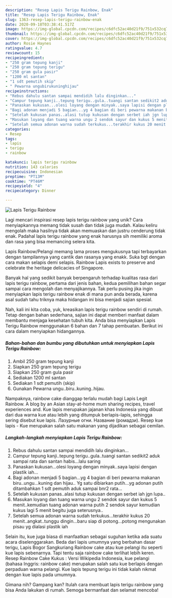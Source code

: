 ```yaml
---
description: "Resep Lapis Terigu Rainbow, Enak"
title: "Resep Lapis Terigu Rainbow, Enak"
slug: 1363-resep-lapis-terigu-rainbow-enak
date: 2020-09-18T03:38:41.517Z
image: https://img-global.cpcdn.com/recipes/c6dfc52ac40d21f9/751x532cq70/lapis-terigu-rainbow-foto-resep-utama.jpg
thumbnail: https://img-global.cpcdn.com/recipes/c6dfc52ac40d21f9/751x532cq70/lapis-terigu-rainbow-foto-resep-utama.jpg
cover: https://img-global.cpcdn.com/recipes/c6dfc52ac40d21f9/751x532cq70/lapis-terigu-rainbow-foto-resep-utama.jpg
author: Rosie Haynes
ratingvalue: 4.7
reviewcount: 15
recipeingredient:
- "250 gram tepung kanji"
- "250 gram tepung terigu"
- "250 gram gula pasir"
- "1200 ml santan"
- "1 sdt pemutih skip"
- " Pewarna ungubirukuninghijau"
recipeinstructions:
- "Rebus dahulu santan sampai mendidih lalu dinginkan..."
- "Campur tepung kanji..tepung terigu..gula..tuangi santan sedikit2 aduk sampai rata dan santan habis...lalu saring"
- "Panaskan kukusan...olesi loyang dengan minyak..saya lapisi dengan plastik iah..."
- "Bagi adonan menjadi 5 bagian...yg 4 bagian di beri pewarna makanan biru..ungu...kuning dan hijau.. Yg satu dibiarkan putih...yg adonan putih ditambahkan 1 sdt pemutih aduk sampai bnr2 rata..."
- "Setelah kukusan panas..alasi tutup kukusan dengan serbet iah jgn lupa.."
- "Masukan loyang dan tuang warna ungu 2 sendok sayur dan kukus 5 menit..kemudian tuang adonan warna putih 2 sendok sayur kemudian kukus lagi 5 menit begitu juga seterusnya.."
- "Setelah semua adonan warna sudah terkukus...terakhir kukus 20 menit..angkat..tunggu dingin...baru siap di potong...potong mengunakan pisau yg dialasi plastik iah"
categories:
- Resep
tags:
- lapis
- terigu
- rainbow

katakunci: lapis terigu rainbow 
nutrition: 143 calories
recipecuisine: Indonesian
preptime: "PT13M"
cooktime: "PT46M"
recipeyield: "4"
recipecategory: Dinner

---
```



![Lapis Terigu Rainbow](https://img-global.cpcdn.com/recipes/c6dfc52ac40d21f9/751x532cq70/lapis-terigu-rainbow-foto-resep-utama.jpg)

Lagi mencari inspirasi resep lapis terigu rainbow yang unik? Cara menyiapkannya memang tidak susah dan tidak juga mudah. Kalau keliru mengolah maka hasilnya tidak akan memuaskan dan justru cenderung tidak enak. Padahal lapis terigu rainbow yang enak harusnya sih memiliki aroma dan rasa yang bisa memancing selera kita.

Lapis Rainbow/Pelangi memang lama proses mengukusnya tapi terbayarkan dengan tampilannya yang cantik dan rasanya yang enakk. Suka bgt dengan cara makan selapis demi selapis. Rainbow Lapis exists to preserve and celebrate the heritage delicacies of Singapore.

Banyak hal yang sedikit banyak berpengaruh terhadap kualitas rasa dari lapis terigu rainbow, pertama dari jenis bahan, kedua pemilihan bahan segar sampai cara mengolah dan menyajikannya. Tak perlu pusing jika ingin menyiapkan lapis terigu rainbow enak di mana pun anda berada, karena asal sudah tahu triknya maka hidangan ini bisa menjadi sajian spesial.


Nah, kali ini kita coba, yuk, kreasikan lapis terigu rainbow sendiri di rumah. Tetap dengan bahan sederhana, sajian ini dapat memberi manfaat dalam membantu menjaga kesehatan tubuh kita. Anda bisa menyiapkan Lapis Terigu Rainbow menggunakan 6 bahan dan 7 tahap pembuatan. Berikut ini cara dalam menyiapkan hidangannya.

<!--inarticleads1-->

##### Bahan-bahan dan bumbu yang dibutuhkan untuk menyiapkan Lapis Terigu Rainbow:

1. Ambil 250 gram tepung kanji
1. Siapkan 250 gram tepung terigu
1. Siapkan 250 gram gula pasir
1. Sediakan 1200 ml santan
1. Sediakan 1 sdt pemutih (skip)
1. Gunakan  Pewarna ungu..biru..kuning..hijau.


Nampaknya, rainbow cake dianggap terlalu mudah bagi Lapis Legit Rainbow. A blog by an Asian stay-at-home mum sharing recipes, travel experiences and. Kue lapis merupakan jajanan khas Indonesia yang dibuat dari dua warna kue atau lebih yang ditumpuk berlapis-lapis, sehingga sering disebut kue lapis. Лазурные огни. Название (ромадзи). Resep kue lapis - Kue merupakan salah satu makanan yang dijadikan sebagai cemilan. 

<!--inarticleads2-->

##### Langkah-langkah menyiapkan Lapis Terigu Rainbow:

1. Rebus dahulu santan sampai mendidih lalu dinginkan...
1. Campur tepung kanji..tepung terigu..gula..tuangi santan sedikit2 aduk sampai rata dan santan habis...lalu saring
1. Panaskan kukusan...olesi loyang dengan minyak..saya lapisi dengan plastik iah...
1. Bagi adonan menjadi 5 bagian...yg 4 bagian di beri pewarna makanan biru..ungu...kuning dan hijau.. Yg satu dibiarkan putih...yg adonan putih ditambahkan 1 sdt pemutih aduk sampai bnr2 rata...
1. Setelah kukusan panas..alasi tutup kukusan dengan serbet iah jgn lupa..
1. Masukan loyang dan tuang warna ungu 2 sendok sayur dan kukus 5 menit..kemudian tuang adonan warna putih 2 sendok sayur kemudian kukus lagi 5 menit begitu juga seterusnya..
1. Setelah semua adonan warna sudah terkukus...terakhir kukus 20 menit..angkat..tunggu dingin...baru siap di potong...potong mengunakan pisau yg dialasi plastik iah


Selain itu, kue juga biasa di manfaatkan sebagai suguhan ketika ada suatu acara diselenggarakan. Beda dari lapis umumnya yang berbahan dasar terigu, Lapis Bogor Sangkuriang Rainbow cake atau kue pelangi itu seperti kue lapis sebenarnya. Tapi tentu saja rainbow cake terlihat lebih keren. Resep Rainbow Cake Kukus : Versi Wikipedia Indonesia, kue pelangi (bahasa Inggris: rainbow cake) merupakan salah satu kue berlapis dengan perpaduan warna pelangi. Kue lapis tepung terigu ini tidak kalah nikmat dengan kue lapis pada umumnya. 

Gimana nih? Gampang kan? Itulah cara membuat lapis terigu rainbow yang bisa Anda lakukan di rumah. Semoga bermanfaat dan selamat mencoba!
